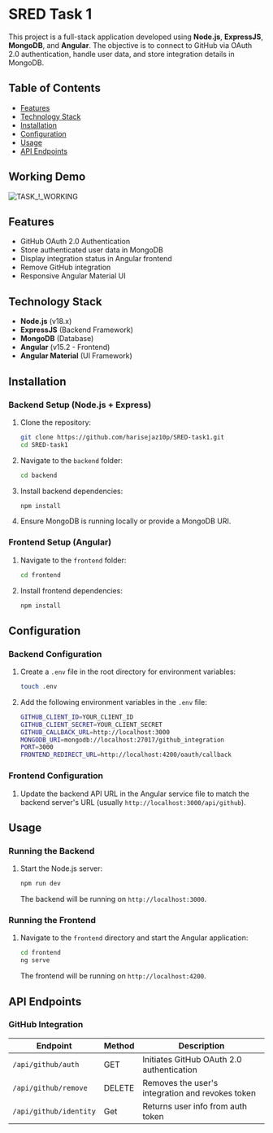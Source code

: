 # SRED Task 1

This project is a full-stack application developed using **Node.js**, **ExpressJS**, **MongoDB**, and **Angular**. The objective is to connect to GitHub via OAuth 2.0 authentication, handle user data, and store integration details in MongoDB.

## Table of Contents
- [Features](#features)
- [Technology Stack](#technology-stack)
- [Installation](#installation)
- [Configuration](#configuration)
- [Usage](#usage)
- [API Endpoints](#api-endpoints)

## Working Demo
![TASK_!_WORKING](https://github.com/user-attachments/assets/838e05ce-9c27-4637-84f8-7839aed24993)

## Features
- GitHub OAuth 2.0 Authentication
- Store authenticated user data in MongoDB
- Display integration status in Angular frontend
- Remove GitHub integration
- Responsive Angular Material UI

## Technology Stack
- **Node.js** (v18.x)
- **ExpressJS** (Backend Framework)
- **MongoDB** (Database)
- **Angular** (v15.2 - Frontend)
- **Angular Material** (UI Framework)

## Installation

### Backend Setup (Node.js + Express)

1. Clone the repository:

    ```bash
    git clone https://github.com/harisejaz10p/SRED-task1.git
    cd SRED-task1
    ```
2. Navigate to the `backend` folder:

    ```bash
    cd backend
    ```
3. Install backend dependencies:

    ```bash
    npm install
    ```

3. Ensure MongoDB is running locally or provide a MongoDB URI.

### Frontend Setup (Angular)

1. Navigate to the `frontend` folder:

    ```bash
    cd frontend
    ```

2. Install frontend dependencies:

    ```bash
    npm install
    ```

## Configuration

### Backend Configuration

1. Create a `.env` file in the root directory for environment variables:

    ```bash
    touch .env
    ```

2. Add the following environment variables in the `.env` file:

    ```bash
    GITHUB_CLIENT_ID=YOUR_CLIENT_ID
    GITHUB_CLIENT_SECRET=YOUR_CLIENT_SECRET
    GITHUB_CALLBACK_URL=http://localhost:3000
    MONGODB_URI=mongodb://localhost:27017/github_integration
    PORT=3000
    FRONTEND_REDIRECT_URL=http://localhost:4200/oauth/callback
    ```

### Frontend Configuration

1. Update the backend API URL in the Angular service file to match the backend server's URL (usually `http://localhost:3000/api/github`).

## Usage

### Running the Backend

1. Start the Node.js server:

    ```bash
    npm run dev
    ```

    The backend will be running on `http://localhost:3000`.

### Running the Frontend

1. Navigate to the `frontend` directory and start the Angular application:

    ```bash
    cd frontend
    ng serve
    ```

    The frontend will be running on `http://localhost:4200`.

## API Endpoints

### GitHub Integration

| Endpoint               | Method | Description                                       |
|------------------------|--------|---------------------------------------------------|
| `/api/github/auth`      | GET    | Initiates GitHub OAuth 2.0 authentication         |
| `/api/github/remove`    | DELETE | Removes the user's integration and revokes token  |
| `/api/github/identity`    | Get   | Returns user info from auth token                |

